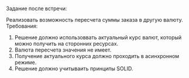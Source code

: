 Задание после встречи:

Реализовать возможность пересчета суммы заказа в другую валюту. Требования: 
1. Решение должно использоввать актуальный курс валют, который можно получить на сторонних ресурсах.
2. Валюта пересчета значения не имеет.
3. Получение актуального курса должно проходить в асинхронном режиме.
4. Решение должно учитываить принципы SOLID.

